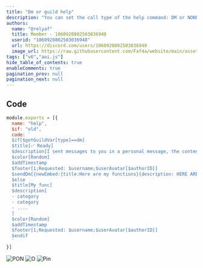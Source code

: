 ```yaml
---
title: "Dm or guild help"
description: "You can set the call type of the help command: DM or NONE In fact, DM only plays a role, because if the perpenal 'type' does not correspond to DM"
authors:
  name: "@relyaf"
  title: Member - 1060920802503036948
  userid: "1060920802503036948"
  url: https://discord.com/users/1060920802503036948
  image_url: https://raw.githubusercontent.com/Faf4a/website/main/assets/images/avatars/1060920802503036948.png
tags: ["v6","aoi.js"]
hide_table_of_contents: true
enableComments: true
pagination_prev: null
pagination_next: null
---
```


## Code

```javascript
module.exports = [{
  name: "help",
  $if: "old",
  code: `
  $if[$getGuildVar[type]==dm]
  $title[✅️ Ready]
  $description[I sent messages to you in a personal message, the content of the message is my function]
  $color[Random]
  $addTimestamp
  $footer[1;Requested: $username;$userAvatar[$authorID]]
  $sendDm[{newEmbed:{title:Here are my functions}{description: HERE ARE YOUR FUNCTIONS?}{timestamp}{footer:Hello}{color:Random}};$authorID;false]
  $else
  $title[My func]
  $description[
  - category
  - category
  - ....
  ]
  $color[Random]
  $addTimestamp
  $footer[1;Requested: $username;$userAvatar[$authorID]]
  $endif
  `
}]
```

![PON](https://cdn.discordapp.com/attachments/1133143199754489999/1134435097823690792/Screenshot_20230728-133913_Discord.jpg)
![О](https://cdn.discordapp.com/attachments/1133143199754489999/1134435159601598534/Screenshot_20230728-133942_Discord.jpg)
![Pin](https://cdn.discordapp.com/attachments/1133143199754489999/1134436542811754506/Screenshot_20230728-134539_Discord.jpg)